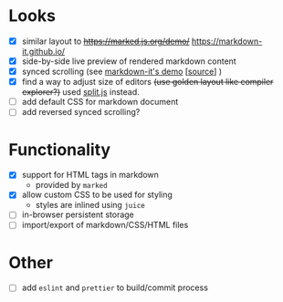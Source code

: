 # Looks
- [x] similar layout to ~~https://marked.js.org/demo/~~ https://markdown-it.github.io/
- [x] side-by-side live preview of rendered markdown content
- [x] synced scrolling (see [markdown-it's demo](https://markdown-it.github.io/) [[source](https://github.com/markdown-it/markdown-it/blob/df4607f1d4d4be7fdc32e71c04109aea8cc373fa/support/demo_template/index.js)] )
- [x] find a way to adjust size of editors ~~(use golden layout like compiler explorer?)~~ used [split.js](https://split.js.org/) instead.
- [ ] add default CSS for markdown document
- [ ] add reversed synced scrolling?

# Functionality
- [x] support for HTML tags in markdown
	- provided by `marked`
- [x] allow custom CSS to be used for styling
	- styles are inlined using `juice`
- [ ] in-browser persistent storage
- [ ] import/export of markdown/CSS/HTML files

# Other
- [ ] add `eslint` and `prettier` to build/commit process
